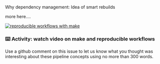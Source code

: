 Why dependency management: Idea of smart rebuilds 

more here....

[![reproducible workflows with make](https://user-images.githubusercontent.com/2349007/81425070-81bd4c80-911c-11ea-87ea-f044df9c1c4d.png)](https://www.youtube.com/watch?v=u-ZgiYjJ4lA "Karl Broman, reproducible workflows with make")



### :keyboard: Activity: watch video on make and reproducible workflows

Use a github comment on this issue to let us know what you thought was interesting about these pipeline concepts using no more than 300 words.

